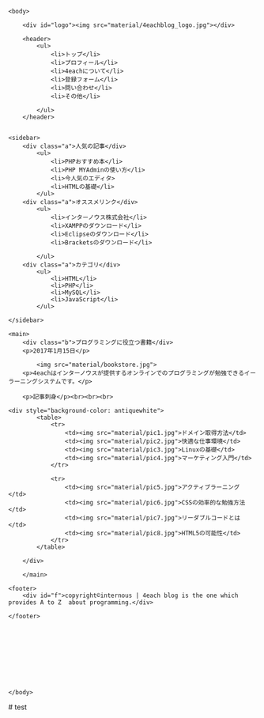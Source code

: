 <!DOTYPE html>
<html lang="ja">
<head>
<meta charset="utf-8">
    <title>4eachblog</title>
    <link rel="stylesheet"type="text/css"href="style.css">
</head>
    
    <body>
    
        <div id="logo"><img src="material/4eachblog_logo.jpg"></div>
        
        <header>
            <ul>
                <li>トップ</li>
                <li>プロフィール</li>
                <li>4eachについて</li>
                <li>登録フォーム</li>
                <li>問い合わせ</li>
                <li>その他</li>
                
            </ul>
        </header>
    
        
    <sidebar>
        <div class="a">人気の記事</div>
            <ul>
                <li>PHPおすすめ本</li>
                <li>PHP MYAdminの使い方</li>
                <li>今人気のエディタ>
                <li>HTMLの基礎</li>
            </ul>
        <div class="a">オススメリンク</div>
            <ul>
                <li>インターノウス株式会社</li>
                <li>XAMPPのダウンロード</li>
                <li>Eclipseのダウンロード</li>
                <li>Bracketsのダウンロード</li>
        
            </ul>
        <div class="a">カテゴリ</div>
            <ul>
                <li>HTML</li>
                <li>PHP</li>
                <li>MySQL</li>
                <li>JavaScript</li>
            </ul>   
        
    </sidebar>
        
    <main>
        <div class="b">プログラミングに役立つ書籍</div>
        <p>2017年1月15日</p>
        
            <img src="material/bookstore.jpg">
        <p>4eachはインターノウスが提供するオンラインでのプログラミングが勉強できるイーラーニングシステムです。</p>
        
        <p>記事刺身</p><br><br><br>
   
    <div style="background-color: antiquewhite">
            <table>
                <tr>
                    <td><img src="material/pic1.jpg">ドメイン取得方法</td>
                    <td><img src="material/pic2.jpg">快適な仕事環境</td>
                    <td><img src="material/pic3.jpg">Linuxの基礎</td>
                    <td><img src="material/pic4.jpg">マーケティング入門</td>
                </tr>
            
                <tr>
                    <td><img src="material/pic5.jpg">アクティブラーニング</td>
                    <td><img src="material/pic6.jpg">CSSの効率的な勉強方法</td>
                    <td><img src="material/pic7.jpg">リーダブルコードとは</td>
                    <td><img src="material/pic8.jpg">HTML5の可能性</td>
                </tr>
            </table>

        </div>
    
        </main>   
        
    <footer>
        <div id="f">copyright©internous | 4each blog is the one which provides A to Z  about programming.</div>
        
    </footer>
        
        
        
    
    
    
    
    
    
    
    </body>






</html>
# test